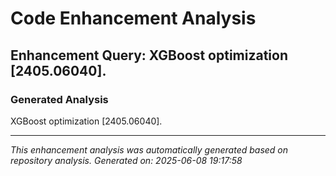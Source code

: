 # Code Enhancement Analysis

## Enhancement Query: XGBoost optimization [2405.06040].

### Generated Analysis

XGBoost optimization [2405.06040].

---

*This enhancement analysis was automatically generated based on repository analysis.*
*Generated on: 2025-06-08 19:17:58*

